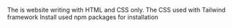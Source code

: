The is website writing with HTML and CSS only.
The CSS used with Tailwind framework
Install used npm packages for installation
